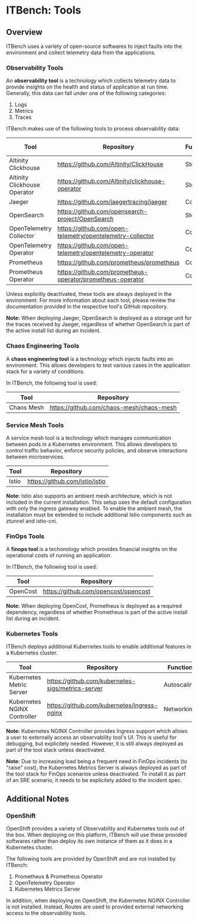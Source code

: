 # ITBench: Tools

## Overview

ITBench uses a variety of open-source softwares to inject faults into the environment and collect telemetry data from the applications.

### Observability Tools

An **observability tool** is a technology which collects telemetry data to provide insights on the health and status of application at run time. Generally, this data can fall under one of the following categories:

1. Logs
2. Metrics
3. Traces

ITBench makes use of the following tools to process observability data:

| Tool | Repository | Function | Observability Data Type(s) |
| --- | --- | --- | --- |
| Altinity Clickhouse | https://github.com/Altinity/ClickHouse | Storage | Logs, Traces |
| Altinity Clickhouse Operator | https://github.com/Altinity/clickhouse-operator | Storage | Logs, Traces |
| Jaeger | https://github.com/jaegertracing/jaeger | Collector | Traces |
| OpenSearch | https://github.com/opensearch-project/OpenSearch | Storage | Logs, Traces |
| OpenTelemetry Collector | https://github.com/open-telemetry/opentelemetry-collector | Collector | Logs, Traces, Metrics |
| OpenTelemetry Operator | https://github.com/open-telemetry/opentelemetry-operator | Collector | Logs, Traces, Metrics |
| Prometheus | https://github.com/prometheus/prometheus | Collector | Metrics |
| Prometheus Operator | https://github.com/prometheus-operator/prometheus-operator | Collector | Metrics |

Unless explicitly deactivated, these tools are always deployed in the environment. For more information about each tool, please review the documentation provided in the respective tool's GitHub repository.

**Note:** When deploying Jaeger, OpenSearch is deployed as a storage unit for the traces received by Jaeger, regardless of whether OpenSearch is part of the active install list during an incident.

### Chaos Engineering Tools

A **chaos engineering tool** is a technology which injects faults into an environment. This allows developers to test various cases in the application stack for a variety of conditions.

In ITBench, the following tool is used:

| Tool | Repository |
| --- | --- |
| Chaos Mesh | https://github.com/chaos-mesh/chaos-mesh |

### Service Mesh Tools

A service mesh tool is a technology which manages communication between pods in a Kubernetes environment. This allows developers to control traffic behavior, enforce security policies, and observe interactions between microservices.

| Tool | Repository |
| --- | --- |
| Istio | https://github.com/istio/istio |

**Note:** Istio also supports an ambient mesh architecture, which is not included in the current installation. This setup uses the default configuration with only the ingress gateway enabled. To enable the ambient mesh, the installation must be extended to include additional Istio components such as ztunnel and istio-cni.

### FinOps Tools

A **finops tool** is a techonology which provides financial insights on the operational costs of running an application.

In ITBench, the following tool is used:

| Tool | Repository |
| --- | --- |
| OpenCost | https://github.com/opencost/opencost |

**Note:** When deploying OpenCost, Prometheus is deployed as a required dependency, regardless of whether Prometheus is part of the active install list during an incident.

### Kubernetes Tools

ITBench deploys additional Kubernetes tools to enable additional features in a Kubernetes cluster.

| Tool | Repository | Function |
| --- | --- | --- |
| Kubernetes Metric Server | https://github.com/kubernetes-sigs/metrics-server | Autoscaling |
| Kubernetes NGINX Controller | https://github.com/kubernetes/ingress-nginx | Networking |

**Note:** Kubernetes NGINX Controller provides Ingress support which allows a user to externally access an observability tool's UI. This is useful for debugging, but explicitely needed. However, it is still always deployed as part of the tool stack unless deactivated.

**Note:** Due to increasing load being a frequent need in FinOps incidents (to "raise" cost), the Kubernetes Metrics Server is always deployed as part of the tool stack for FinOps scenarios unless deactivated. To install it as part of an SRE scenario, it needs to be explicitely added to the incident spec.

## Additional Notes

### OpenShift

OpenShift provides a variety of Observability and Kubernetes tools out of the box. When deploying on this platform, ITBench will use these provided softwares rather than deploy its own instance of them as it does in a Kubernetes cluster.

The following tools are provided by OpenShift and are not installed by ITBench:

1. Prometheus & Prometheus Operator
2. OpenTelemetry Operator
3. Kubernetes Metrics Server

In addition, when deploying on OpenShift, the Kubernetes NGINX Controller is not installed. Instead, Routes are used to provided external networking access to the observability tools.
